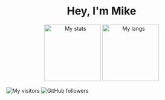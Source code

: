 <h1 align="center">
  Hey, I'm Mike
</h1>

<p align="center">
  <img height="150" src="https://github-readme-stats.vercel.app/api?username=d8corp&show_icons=true&theme=dracula" alt="My stats" />
  <img height="150" src="https://github-readme-stats.vercel.app/api/top-langs/?username=d8corp&layout=compact" alt="My langs" />
</p>


![My visitors](https://visitor-badge.glitch.me/badge?page_id=d8corp.d8corp)
![GitHub followers](https://img.shields.io/github/followers/d8corp?label=Follow&style=social)

